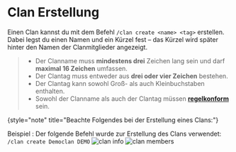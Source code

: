 <primary-label ref="clan-preview" />

# Clan Erstellung

Einen Clan kannst du mit dem Befehl `/clan create <name> <tag>` erstellen.
Dabei legst du einen Namen und ein Kürzel fest – das Kürzel wird später hinter den Namen der
Clanmitglieder angezeigt.

> - Der Clanname muss **mindestens drei** Zeichen lang sein und darf **maximal 16 Zeichen**
    umfassen.
> - Der Clantag muss entweder aus **drei oder vier Zeichen** bestehen.
> - Der Clantag kann sowohl Groß- als auch Kleinbuchstaben enthalten.
> - Sowohl der Clanname als auch der Clantag müssen **[regelkonform](rules.md)** sein.
>
{style="note" title="Beachte Folgendes bei der Erstellung eines Clans:"}

Beispiel
: Der folgende Befehl wurde zur Erstellung des Clans verwendet:\
`/clan create Democlan DEMO`
![clan info](clan-info-command.png)
![clan members](clan-members-tab.png)